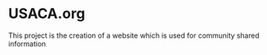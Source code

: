 # USACA.org
This project is the creation of a website which is used for community shared information

